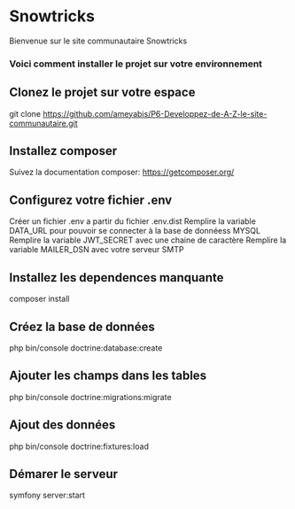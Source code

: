 # Snowtricks
Bienvenue sur le site communautaire Snowtricks

### Voici comment installer le projet sur votre environnement

## Clonez le projet sur votre espace
git clone https://github.com/ameyabis/P6-Developpez-de-A-Z-le-site-communautaire.git

## Installez composer
Suivez la documentation composer: https://getcomposer.org/

## Configurez votre fichier .env
Créer un fichier .env a partir du fichier .env.dist
Remplire la variable DATA_URL pour pouvoir se connecter à la base de donnéess MYSQL
Remplire la variable JWT_SECRET avec une chaine de caractère
Remplire la variable MAILER_DSN avec votre serveur SMTP

## Installez les dependences manquante
composer install

## Créez la base de données
php bin/console doctrine:database:create

## Ajouter les champs dans les tables
php bin/console doctrine:migrations:migrate

## Ajout des données
php bin/console doctrine:fixtures:load

## Démarer le serveur
symfony server:start

